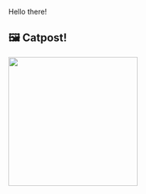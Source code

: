 Hello there!



## 🖼️ Catpost!

<sub>
    <img src="https://cdn2.thecatapi.com/images/RKvWeiM56.jpg" height="256">
</sub>

